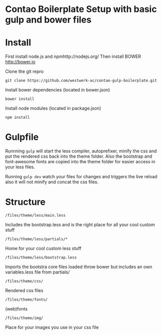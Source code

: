 Contao Boilerplate Setup with basic gulp and bower files
=======================

Install
=======================

First install node.js and npmhttp://nodejs.org/
Then install BOWER http://bower.io

Clone the git repro

`git clone https://github.com/westwerk-ac/contao-gulp-boilerplate.git`

Install bower dependencies (located in bower.json)

`bower install`

Install node modules (located in package.json)

`npm install`

Gulpfile
=======================

Runnning `gulp` will start the less compiler, autoprefixer, minify the css and put the rendered css back into the theme folder. Also the bootstrap and font-awesome fonts are copied into the theme folder for easier access in your less files.

Running `gulp dev` watch your files for changes and triggers the live reload also it will not minify and concat the css files.

Structure
=======================

`/files/theme/less/main.less`

Includes the bootstrap.less and is the right place for all your cool custom stuff

`/files/theme/less/partials/*`

Home for your cool custom less stuff

`/files/theme/less/bootstrap.less`

Imports the bootstra core files loaded throw bower but includes an own variables.less file from partials/

`/files/theme/css/`

Rendered css files

`/files/theme/fonts/`

(web)fonts

`/files/theme/img/`

Place for your images you use in your css file

